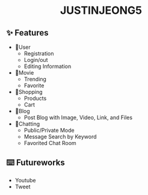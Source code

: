 <h1 align="center">JUSTINJEONG5</h1>

## ✨ Features
- 🧸User
  - Registration
  - Login/out
  - Editing Information
- 🍿Movie
  - Trending
  - Favorite
- 🛒Shopping
  - Products
  - Cart
- 📓Blog
  - Post Blog with Image, Video, Link, and Files
- 💬Chatting
  - Public/Private Mode
  - Message Search by Keyword
  - Favorited Chat Room

## ⌨️ Futureworks
- Youtube
- Tweet
